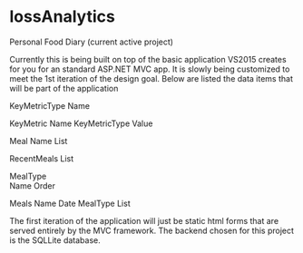 # lossAnalytics
Personal Food Diary (current active project)

Currently this is being built on top of the basic application VS2015 creates for you for an standard ASP.NET MVC app.  It is slowly being customized to meet the 1st iteration of the design goal.  Below are listed the data items that will be part of the application

KeyMetricType
	Name

KeyMetric
	Name
	KeyMetricType
	Value	

Meal
	Name
	List<KeyMetrics>

RecentMeals
	List<Meal>

MealType	
	Name
	Order

Meals
	Name
	Date
	MealType
	List<Meal>
  
The first iteration of the application will just be static html forms that are served entirely by the MVC framework.  The backend chosen for this project is the SQLLite database.
